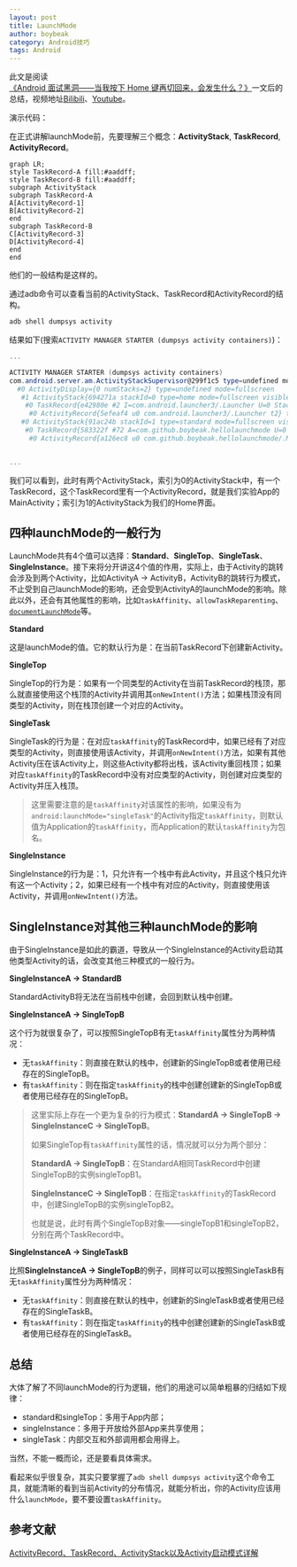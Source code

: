 ```yaml
---
layout: post
title: LaunchMode
author: boybeak
category: Android技巧
tags: Android
---
```


此文是阅读[《Android 面试黑洞——当我按下 Home 键再切回来，会发生什么？》](https://zhuanlan.zhihu.com/p/265946165)一文后的总结，视频地址[Bilibili](https://link.zhihu.com/?target=https%3A//www.bilibili.com/video/BV1CA41177Se/)、[Youtube](https://link.zhihu.com/?target=https%3A//youtu.be/r4T9zkhpmII)。

演示代码：

在正式讲解launchMode前，先要理解三个概念：**ActivityStack**, **TaskRecord**, **ActivityRecord**。

```mermaid
graph LR;
style TaskRecord-A fill:#aaddff;
style TaskRecord-B fill:#aaddff;
subgraph ActivityStack
subgraph TaskRecord-A
A[ActivityRecord-1]
B[ActivityRecord-2]
end
subgraph TaskRecord-B
C[ActivityRecord-3]
D[ActivityRecord-4]
end
end
```

他们的一般结构是这样的。

通过adb命令可以查看当前的ActivityStack、TaskRecord和ActivityRecord的结构。

```powershell
adb shell dumpsys activity
```

结果如下(搜索`ACTIVITY MANAGER STARTER (dumpsys activity containers)`)：

```powershell
...

ACTIVITY MANAGER STARTER (dumpsys activity containers)
com.android.server.am.ActivityStackSupervisor@299f1c5 type=undefined mode=fullscreen
  #0 ActivityDisplay={0 numStacks=2} type=undefined mode=fullscreen
   #1 ActivityStack{694271a stackId=0 type=home mode=fullscreen visible=true translucent=false, 1 tasks} type=home mode=fullscreen
    #0 TaskRecord{e42980e #2 I=com.android.launcher3/.Launcher U=0 StackId=0 sz=1} type=home mode=fullscreen
     #0 ActivityRecord{5efeaf4 u0 com.android.launcher3/.Launcher t2} type=home mode=fullscreen
   #0 ActivityStack{91ac24b stackId=1 type=standard mode=fullscreen visible=false translucent=true, 1 tasks} type=standard mode=fullscreen
    #0 TaskRecord{583322f #72 A=com.github.boybeak.hellolaunchmode U=0 StackId=1 sz=1} type=standard mode=fullscreen
     #0 ActivityRecord{a126ec8 u0 com.github.boybeak.hellolaunchmode/.MainActivity t72} type=standard mode=fullscreen


...
```

我们可以看到，此时有两个ActivityStack，索引为0的ActivityStack中，有一个TaskRecord，这个TaskRecord里有一个ActivityRecord，就是我们实验App的MainActivity；索引为1的ActivityStack为我们的Home界面。



## 四种launchMode的一般行为

LaunchMode共有4个值可以选择：**Standard**、**SingleTop**、**SingleTask**、**SingleInstance**。接下来将分开讲这4个值的作用，实际上，由于Activity的跳转会涉及到两个Activity，比如ActivityA -> ActivityB，ActivityB的跳转行为模式，不止受到自己launchMode的影响，还会受到ActivityA的launchMode的影响。除此以外，还会有其他属性的影响，比如`taskAffinity`、`allowTaskReparenting`、[`documentLaunchMode`](https://developer.android.com/guide/topics/manifest/activity-element#dlmode)等。

**Standard**

这是launchMode的值。它的默认行为是：在当前TaskRecord下创建新Activity。

**SingleTop**

SingleTop的行为是：如果有一个同类型的Activity在当前TaskRecord的栈顶，那么就直接使用这个栈顶的Activity并调用其`onNewIntent()`方法；如果栈顶没有同类型的Activity，则在栈顶创建一个对应的Activity。

**SingleTask**

SingleTask的行为是：在对应`taskAffinity`的TaskRecord中，如果已经有了对应类型的Activity，则直接使用该Activity，并调用`onNewIntent()`方法，如果有其他Activity压在该Activity上，则这些Activity都将出栈，该Activity重回栈顶；如果对应`taskAffinity`的TaskRecord中没有对应类型的Activity，则创建对应类型的Activity并压入栈顶。

> 这里需要注意的是`taskAffinity`对该属性的影响，如果没有为`android:launchMode="singleTask"`的Activity指定`taskAffinity`，则默认值为Application的`taskAffinity`，而Application的默认`taskAffinity`为包名。

**SingleInstance**

SingleInstance的行为是：1，只允许有一个栈中有此Activity，并且这个栈只允许有这一个Activity；2，如果已经有一个栈中有对应的Activity，则直接使用该Activity，并调用`onNewIntent()`方法。



## SingleInstance对其他三种launchMode的影响

由于SingleInstance是如此的霸道，导致从一个SingleInstance的Activity启动其他类型Activity的话，会改变其他三种模式的一般行为。

**SingleInstanceA -> StandardB**

StandardActivityB将无法在当前栈中创建，会回到默认栈中创建。

**SingleInstanceA -> SingleTopB**

这个行为就很复杂了，可以按照SingleTopB有无`taskAffinity`属性分为两种情况：

- 无`taskAffinity`：则直接在默认的栈中，创建新的SingleTopB或者使用已经存在的SingleTopB。
- 有`taskAffinity`：则在指定`taskAffinity`的栈中创建创建新的SingleTopB或者使用已经存在的SingleTopB。

> 这里实际上存在一个更为复杂的行为模式：**StandardA -> SingleTopB -> SingleInstanceC -> SingleTopB**。
>
> 如果SingleTop有`taskAffinity`属性的话，情况就可以分为两个部分：
>
> **StandardA -> SingleTopB**：在StandardA相同TaskRecord中创建SingleTopB的实例singleTopB1。
>
> **SingleInstanceC -> SingleTopB**：在指定`taskAffinity`的TaskRecord中，创建SingleTopB的实例singleTopB2。
>
> 也就是说，此时有两个SingleTopB对象——singleTopB1和singleTopB2，分别在两个TaskRecord中。

**SingleInstanceA -> SingleTaskB**

比照**SingleInstanceA -> SingleTopB**的例子，同样可以可以按照SingleTaskB有无`taskAffinity`属性分为两种情况：

- 无`taskAffinity`：则直接在默认的栈中，创建新的SingleTaskB或者使用已经存在的SingleTaskB。
- 有`taskAffinity`：则在指定`taskAffinity`的栈中创建创建新的SingleTaskB或者使用已经存在的SingleTaskB。



## 总结

大体了解了不同launchMode的行为逻辑，他们的用途可以简单粗暴的归结如下规律：

- standard和singleTop：多用于App内部；
- singleInstance：多用于开放给外部App来共享使用；
- singleTask：内部交互和外部调用都会用得上。

当然，不能一概而论，还是要看具体需求。

看起来似乎很复杂，其实只要掌握了`adb shell dumpsys activity`这个命令工具，就能清晰的看到当前Activity的分布情况，就能分析出，你的Activity应该用什么`launchMode`，要不要设置`taskAffinity`。

## 参考文献

[ActivityRecord、TaskRecord、ActivityStack以及Activity启动模式详解](https://www.jianshu.com/p/94816e52cd77)

